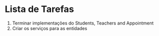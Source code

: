 # Lista de Tarefas

1. Terminar implementações do Students, Teachers and Appointment
2. Criar os serviços para as entidades
